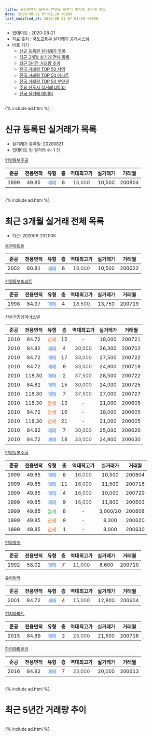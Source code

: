 ```yaml
---
title: 울산광역시 울주군 언양읍 동부리 아파트 실거래 정보
date: 2020-08-21 07:01:20 +0900
last_modified_at: 2020-08-21 07:01:20 +0900
---
```


* 업데이트 : 2020-08-21
* 자료 출처 : [국토교통부 실거래가 공개시스템](http://rt.molit.go.kr)
* 바로 가기
    * [신규 등록된 실거래가 목록](#신규-등록된-실거래가-목록)
    * [최근 3개월 실거래 전체 목록](#최근-3개월-실거래-전체-목록)
    * [최근 5년간 거래량 추이](#최근-5년간-거래량-추이)
    * [전국 거래량 TOP 50 지역](https://inasie.github.io/apt-trade-info/최근-3개월-전국에서-가장-거래가-많이-발생한-지역)
    * [전국 거래량 TOP 50 아파트](https://inasie.github.io/apt-trade-info/최근-3개월-전국에서-가장-거래가-많이-발생한-아파트)
    * [전국 거래량 TOP 50 분양권](https://inasie.github.io/apt-trade-info/최근-3개월-전국에서-가장-거래가-많이-발생한-분양권)
    * [주요 신도시 실거래 데이터](https://inasie.github.io/apt-trade-info/주요-신도시)
    * [전국 실거래 데이터](https://inasie.github.io/apt-trade-info/전국)
<br>
{% include ad.html %}
<br>

# 신규 등록된 실거래가 목록
* 실거래가 등록일: 20200821
* 업데이트 된 실거래 수: 1 건


[언양동부주공](https://search.naver.com/search.naver?query=%EC%9A%B8%EC%82%B0%EA%B4%91%EC%97%AD%EC%8B%9C+%EC%9A%B8%EC%A3%BC%EA%B5%B0+%EC%96%B8%EC%96%91%EC%9D%8D+%EB%8F%99%EB%B6%80%EB%A6%AC+%EC%96%B8%EC%96%91%EB%8F%99%EB%B6%80%EC%A3%BC%EA%B3%B5)

|준공|전용면적|유형|층|역대최고가|실거래가|거래월|
|:---:|:---:|:---:|:---:|:---:|:---:|:---:|
|1999|49.85|<span style="color:#4285f3">매매</span>|8|<span style="color:#444444">16,000</span>|10,500|200804|


<br>
{% include ad.html %}
<br>

# 최근 3개월 실거래 전체 목록
* 기준: 202006-202008


[동현아트빌](https://search.naver.com/search.naver?query=%EC%9A%B8%EC%82%B0%EA%B4%91%EC%97%AD%EC%8B%9C+%EC%9A%B8%EC%A3%BC%EA%B5%B0+%EC%96%B8%EC%96%91%EC%9D%8D+%EB%8F%99%EB%B6%80%EB%A6%AC+%EB%8F%99%ED%98%84%EC%95%84%ED%8A%B8%EB%B9%8C)

|준공|전용면적|유형|층|역대최고가|실거래가|거래월|
|:---:|:---:|:---:|:---:|:---:|:---:|:---:|
|2002|80.81|<span style="color:#4285f3">매매</span>|6|<span style="color:#444444">18,000</span>|10,500|200622|

[산정동부빌라트](https://search.naver.com/search.naver?query=%EC%9A%B8%EC%82%B0%EA%B4%91%EC%97%AD%EC%8B%9C+%EC%9A%B8%EC%A3%BC%EA%B5%B0+%EC%96%B8%EC%96%91%EC%9D%8D+%EB%8F%99%EB%B6%80%EB%A6%AC+%EC%82%B0%EC%A0%95%EB%8F%99%EB%B6%80%EB%B9%8C%EB%9D%BC%ED%8A%B8)

|준공|전용면적|유형|층|역대최고가|실거래가|거래월|
|:---:|:---:|:---:|:---:|:---:|:---:|:---:|
|1998|84.97|<span style="color:#4285f3">매매</span>|4|<span style="color:#444444">18,500</span>|13,750|200719|

[신울산경남아너스빌](https://search.naver.com/search.naver?query=%EC%9A%B8%EC%82%B0%EA%B4%91%EC%97%AD%EC%8B%9C+%EC%9A%B8%EC%A3%BC%EA%B5%B0+%EC%96%B8%EC%96%91%EC%9D%8D+%EB%8F%99%EB%B6%80%EB%A6%AC+%EC%8B%A0%EC%9A%B8%EC%82%B0%EA%B2%BD%EB%82%A8%EC%95%84%EB%84%88%EC%8A%A4%EB%B9%8C)

|준공|전용면적|유형|층|역대최고가|실거래가|거래월|
|:---:|:---:|:---:|:---:|:---:|:---:|:---:|
|2010|84.72|<span style="color:#ff5a00">전세</span>|15|<span style="color:#444444">-</span>|18,000|200721|
|2010|84.82|<span style="color:#4285f3">매매</span>|4|<span style="color:#444444">30,000</span>|26,300|200702|
|2010|84.72|<span style="color:#4285f3">매매</span>|17|<span style="color:#444444">33,000</span>|27,500|200722|
|2010|84.72|<span style="color:#4285f3">매매</span>|9|<span style="color:#444444">33,000</span>|24,800|200718|
|2010|118.30|<span style="color:#4285f3">매매</span>|2|<span style="color:#444444">37,500</span>|28,500|200722|
|2010|84.82|<span style="color:#4285f3">매매</span>|15|<span style="color:#444444">30,000</span>|24,000|200725|
|2010|118.30|<span style="color:#4285f3">매매</span>|7|<span style="color:#444444">37,500</span>|27,000|200727|
|2010|118.30|<span style="color:#ff5a00">전세</span>|13|<span style="color:#444444">-</span>|21,000|200605|
|2010|84.72|<span style="color:#ff5a00">전세</span>|16|<span style="color:#444444">-</span>|18,000|200605|
|2010|118.30|<span style="color:#ff5a00">전세</span>|21|<span style="color:#444444">-</span>|21,000|200605|
|2010|84.82|<span style="color:#4285f3">매매</span>|7|<span style="color:#444444">30,000</span>|25,000|200620|
|2010|84.72|<span style="color:#4285f3">매매</span>|18|<span style="color:#444444">33,000</span>|24,800|200630|

[언양동부주공](https://search.naver.com/search.naver?query=%EC%9A%B8%EC%82%B0%EA%B4%91%EC%97%AD%EC%8B%9C+%EC%9A%B8%EC%A3%BC%EA%B5%B0+%EC%96%B8%EC%96%91%EC%9D%8D+%EB%8F%99%EB%B6%80%EB%A6%AC+%EC%96%B8%EC%96%91%EB%8F%99%EB%B6%80%EC%A3%BC%EA%B3%B5)

|준공|전용면적|유형|층|역대최고가|실거래가|거래월|
|:---:|:---:|:---:|:---:|:---:|:---:|:---:|
|1999|49.85|<span style="color:#4285f3">매매</span>|8|<span style="color:#444444">16,000</span>|10,500|200804|
|1999|49.85|<span style="color:#4285f3">매매</span>|11|<span style="color:#444444">16,000</span>|11,500|200718|
|1999|49.85|<span style="color:#4285f3">매매</span>|4|<span style="color:#444444">16,000</span>|10,000|200729|
|1999|49.85|<span style="color:#4285f3">매매</span>|9|<span style="color:#444444">16,000</span>|11,800|200603|
|1999|49.85|<span style="color:#34a853">월세</span>|8|<span style="color:#444444">-</span>|3,000/20|200608|
|1999|49.85|<span style="color:#ff5a00">전세</span>|9|<span style="color:#444444">-</span>|8,300|200620|
|1999|49.85|<span style="color:#ff5a00">전세</span>|1|<span style="color:#444444">-</span>|8,000|200630|

[언양창조](https://search.naver.com/search.naver?query=%EC%9A%B8%EC%82%B0%EA%B4%91%EC%97%AD%EC%8B%9C+%EC%9A%B8%EC%A3%BC%EA%B5%B0+%EC%96%B8%EC%96%91%EC%9D%8D+%EB%8F%99%EB%B6%80%EB%A6%AC+%EC%96%B8%EC%96%91%EC%B0%BD%EC%A1%B0)

|준공|전용면적|유형|층|역대최고가|실거래가|거래월|
|:---:|:---:|:---:|:---:|:---:|:---:|:---:|
|1992|58.02|<span style="color:#4285f3">매매</span>|7|<span style="color:#444444">11,000</span>|8,600|200710|

[유림빌라](https://search.naver.com/search.naver?query=%EC%9A%B8%EC%82%B0%EA%B4%91%EC%97%AD%EC%8B%9C+%EC%9A%B8%EC%A3%BC%EA%B5%B0+%EC%96%B8%EC%96%91%EC%9D%8D+%EB%8F%99%EB%B6%80%EB%A6%AC+%EC%9C%A0%EB%A6%BC%EB%B9%8C%EB%9D%BC)

|준공|전용면적|유형|층|역대최고가|실거래가|거래월|
|:---:|:---:|:---:|:---:|:---:|:---:|:---:|
|2001|84.72|<span style="color:#4285f3">매매</span>|4|<span style="color:#444444">15,000</span>|12,800|200604|

[천지아파트](https://search.naver.com/search.naver?query=%EC%9A%B8%EC%82%B0%EA%B4%91%EC%97%AD%EC%8B%9C+%EC%9A%B8%EC%A3%BC%EA%B5%B0+%EC%96%B8%EC%96%91%EC%9D%8D+%EB%8F%99%EB%B6%80%EB%A6%AC+%EC%B2%9C%EC%A7%80%EC%95%84%ED%8C%8C%ED%8A%B8)

|준공|전용면적|유형|층|역대최고가|실거래가|거래월|
|:---:|:---:|:---:|:---:|:---:|:---:|:---:|
|2015|84.89|<span style="color:#4285f3">매매</span>|2|<span style="color:#444444">25,000</span>|21,500|200716|

[하이야트빌라](https://search.naver.com/search.naver?query=%EC%9A%B8%EC%82%B0%EA%B4%91%EC%97%AD%EC%8B%9C+%EC%9A%B8%EC%A3%BC%EA%B5%B0+%EC%96%B8%EC%96%91%EC%9D%8D+%EB%8F%99%EB%B6%80%EB%A6%AC+%ED%95%98%EC%9D%B4%EC%95%BC%ED%8A%B8%EB%B9%8C%EB%9D%BC)

|준공|전용면적|유형|층|역대최고가|실거래가|거래월|
|:---:|:---:|:---:|:---:|:---:|:---:|:---:|
|2016|84.92|<span style="color:#4285f3">매매</span>|7|<span style="color:#444444">23,000</span>|20,000|200613|


<br>
{% include ad.html %}
<br>

# 최근 5년간 거래량 추이


<div style="width:100%;">
    <canvas id="deal_progress" height="200"></canvas>
</div>

<script>
new Chart(document.getElementById("deal_progress"), {
    type: 'line',
    data: {
        labels: ['201508','201509','201510','201511','201512','201601','201602','201603','201604','201605','201606','201607','201608','201609','201610','201611','201612','201701','201702','201703','201704','201705','201706','201707','201708','201709','201710','201711','201712','201801','201802','201803','201804','201805','201806','201807','201808','201809','201810','201811','201812','201901','201902','201903','201904','201905','201906','201907','201908','201909','201910','201911','201912','202001','202002','202003','202004','202005','202006','202007','202008'],
        datasets: [{
            label: '매매',
            pointRadius: 1,
            data: [4, 16, 22, 15, 15, 8, 16, 14, 11, 11, 9, 7, 6, 7, 17, 15, 6, 8, 9, 19, 7, 7, 10, 3, 1, 10, 4, 6, 2, 4, 8, 7, 9, 2, 5, 3, 5, 4, 5, 7, 4, 9, 3, 8, 2, 2, 5, 4, 6, 8, 15, 12, 10, 5, 8, 1, 1, 10, 6, 11, 1],
            borderColor: "rgba(255, 201, 14, 1)",
            backgroundColor: "rgba(255, 201, 14, 0.5)",
            fill: false,
            lineTension: 0
        },{
            label: '전월세',
            pointRadius: 1,
            data: [4, 8, 14, 9, 9, 6, 11, 11, 7, 6, 6, 5, 5, 4, 11, 8, 8, 8, 6, 6, 7, 6, 3, 7, 4, 3, 4, 7, 7, 3, 6, 4, 4, 5, 4, 3, 6, 4, 3, 3, 6, 4, 5, 4, 6, 7, 10, 4, 6, 7, 5, 9, 9, 4, 9, 2, 2, 9, 6, 1, 0],
            borderColor: "rgba(0, 141, 185, 1)",
            backgroundColor: "rgba(0, 141, 185, 0.5)",
            fill: false,
            lineTension: 0
        }
        ]
    },
    options: {
        responsive: true,
        title: {
            display: false
        },
        tooltips: {
            mode: 'index',
            intersect: false
        },
        hover: {
            mode: 'nearest',
            intersect: true
        },
        scales: {
            xAxes: [{
                display: true,
                scaleLabel: {
                    display: true,
                    labelString: '년/월'
                }
            }],
            yAxes: [{
                display: true,
                ticks: {
                    suggestedMin: 0,
                },
                scaleLabel: {
                    display: true,
                    labelString: '실거래 수'
                }
            }]
        }
    }
});

</script>


<br>
{% include ad.html %}
<br>

